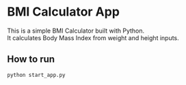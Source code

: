 # BMI Calculator App

This is a simple BMI Calculator built with Python.  
It calculates Body Mass Index from weight and height inputs.

## How to run
```bash
python start_app.py
